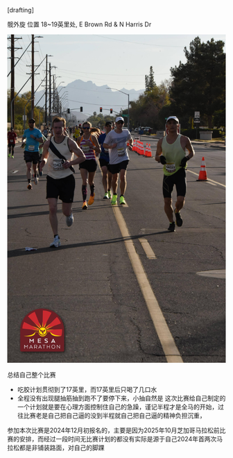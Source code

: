 
[drafting]


髋外旋
位置 18~19英里处, E Brown Rd & N Harris Dr 

![mesa marathon](/img/2025-02-08-mesa-marathon/image_19.jpg)

总结自己整个比赛
- 吃胶计划贯彻到了17英里，而17英里后只喝了几口水
- 全程没有出现腿抽筋抽到跑不了要停下来，小抽自然是
这次比赛给自己制定的一个计划就是要在心理方面控制住自己的急躁，谨记半程才是全马的开始，过往比赛老是自己把自己逼的没到半程就自己把自己逼的精神负担沉重，

参加本次比赛是2024年12月初报名的，主要是因为2025年10月芝加哥马拉松前比赛的安排，而经过一段时间无比赛计划的都没有实际是源于自己2024年首两次马拉松都是非铺装路面，对自己的脚踝
